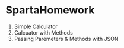 # SpartaHomework

1) Simple Calculator
2) Calcuator with Methods
3) Passing Paremeters & Methods with JSON 

